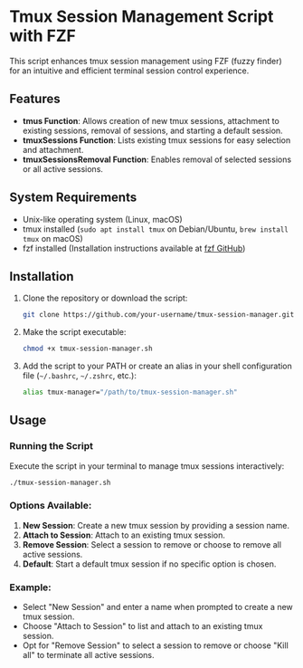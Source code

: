 # Tmux Session Management Script with FZF

This script enhances tmux session management using FZF (fuzzy finder) for an intuitive and efficient terminal session control experience.

## Features

- **tmus Function**: Allows creation of new tmux sessions, attachment to existing sessions, removal of sessions, and starting a default session.
- **tmuxSessions Function**: Lists existing tmux sessions for easy selection and attachment.
- **tmuxSessionsRemoval Function**: Enables removal of selected sessions or all active sessions.

## System Requirements

- Unix-like operating system (Linux, macOS)
- tmux installed (`sudo apt install tmux` on Debian/Ubuntu, `brew install tmux` on macOS)
- fzf installed (Installation instructions available at [fzf GitHub](https://github.com/junegunn/fzf))

## Installation

1. Clone the repository or download the script:

   ```bash
   git clone https://github.com/your-username/tmux-session-manager.git
   ```

2. Make the script executable:

   ```bash
   chmod +x tmux-session-manager.sh
   ```

3. Add the script to your PATH or create an alias in your shell configuration file (`~/.bashrc`, `~/.zshrc`, etc.):

   ```bash
   alias tmux-manager="/path/to/tmux-session-manager.sh"
   ```

## Usage

### Running the Script

Execute the script in your terminal to manage tmux sessions interactively:

```bash
./tmux-session-manager.sh
```

### Options Available:

1. **New Session**: Create a new tmux session by providing a session name.
2. **Attach to Session**: Attach to an existing tmux session.
3. **Remove Session**: Select a session to remove or choose to remove all active sessions.
4. **Default**: Start a default tmux session if no specific option is chosen.

### Example:

- Select "New Session" and enter a name when prompted to create a new tmux session.
- Choose "Attach to Session" to list and attach to an existing tmux session.
- Opt for "Remove Session" to select a session to remove or choose "Kill all" to terminate all active sessions.
